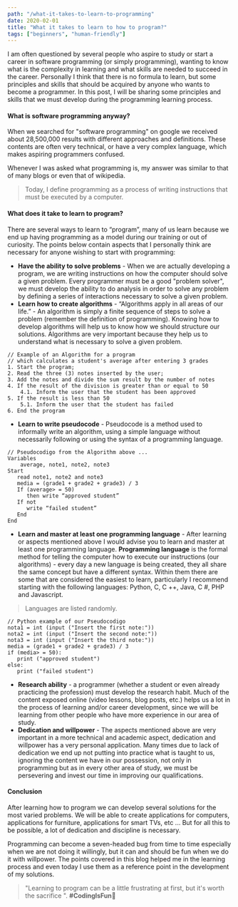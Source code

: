 ```yaml
---
path: "/what-it-takes-to-learn-to-programming"
date: 2020-02-01
title: "What it takes to learn to how to program?"
tags: ["beginners", "human-friendly"]
---
```


I am often questioned by several people who aspire to study or start a career in software programming (or simply programming), wanting to know what is the complexity in learning and what skills are needed to succeed in the career. Personally I think that there is no formula to learn, but some principles and skills that should be acquired by anyone who wants to become a programmer. In this post, I will be sharing some principles and skills that we must develop during the programming learning process.

#### What is software programming anyway?

When we searched for "software programming" on google we received about 28,500,000 results with different approaches and definitions. These contents are often very technical, or have a very complex language, which makes aspiring programmers confused.

Whenever I was asked what programming is, my answer was similar to that of many blogs or even that of wikipedia.

> Today, I define programming as a process of writing instructions that must be executed by a computer.

#### What does it take to learn to program?

There are several ways to learn to “program”, many of us learn because we end up having programming as a model during our training or out of curiosity. The points below contain aspects that I personally think are necessary for anyone wishing to start with programming:

- **Have the ability to solve problems** - When we are actually developing a program, we are writing instructions on how the computer should solve a given problem. Every programmer must be a good "problem solver", we must develop the ability to do analysis in order to solve any problem by defining a series of interactions necessary to solve a given problem.
- **Learn how to create algorithms** - “Algorithms apply in all areas of our life.” - An algorithm is simply a finite sequence of steps to solve a problem (remember the definition of programming). Knowing how to develop algorithms will help us to know how we should structure our solutions. Algorithms are very important because they help us to understand what is necessary to solve a given problem.

```
// Example of an Algorithm for a program
// which calculates a student's average after entering 3 grades
1. Start the program;
2. Read the three (3) notes inserted by the user;
3. Add the notes and divide the sum result by the number of notes
4. If the result of the division is greater than or equal to 50
    4.1. Inform the user that the student has been approved
5. If the result is less than 50
    5.1. Inform the user that the student has failed
6. End the program
```

- **Learn to write pseudocode** - Pseudocode is a method used to informally write an algorithm, using a simple language without necessarily following or using the syntax of a programming language.

```
// Pseudocodigo from the Algorithm above ...
Variables
    average, note1, note2, note3
Start
   read note1, note2 and note3
   media = (grade1 + grade2 + grade3) / 3
   If (average> = 50)
      then write “approved student”
   If not
      write “failed student”
   End
End
```

- **Learn and master at least one programming language** - After learning or aspects mentioned above I would advise you to learn and master at least one programming language. **Programming language** is the formal method for telling the computer how to execute our instructions (our algorithms) - every day a new language is being created, they all share the same concept but have a different syntax. Within them there are some that are considered the easiest to learn, particularly I recommend starting with the following languages: Python, C, C ++, Java, C #, PHP and Javascript.

> Languages are listed randomly.

```
// Python example of our Pseudocodigo
nota1 = int (input ("Insert the first note:"))
nota2 = int (input ("Insert the second note:"))
nota3 = int (input ("Insert the third note:"))
media = (grade1 + grade2 + grade3) / 3
if (media> = 50):
   print ("approved student")
else:
   print ("failed student")
```

- **Research ability** - a programmer (whether a student or even already practicing the profession) must develop the research habit. Much of the content exposed online (video lessons, blog posts, etc.) helps us a lot in the process of learning and/or career development, since we will be learning from other people who have more experience in our area of study.
- **Dedication and willpower** - The aspects mentioned above are very important in a more technical and academic aspect, dedication and willpower has a very personal application. Many times due to lack of dedication we end up not putting into practice what is taught to us, ignoring the content we have in our possession, not only in programming but as in every other area of study, we must be persevering and invest our time in improving our qualifications.

#### Conclusion

After learning how to program we can develop several solutions for the most varied problems. We will be able to create applications for computers, applications for furniture, applications for smart TVs, etc ... But for all this to be possible, a lot of dedication and discipline is necessary.

Programming can become a seven-headed bug from time to time especially when we are not doing it willingly, but it can and should be fun when we do it with willpower. The points covered in this blog helped me in the learning process and even today I use them as a reference point in the development of my solutions.

> "Learning to program can be a little frustrating at first, but it's worth the sacrifice ". **#CodingIsFun🚀**
